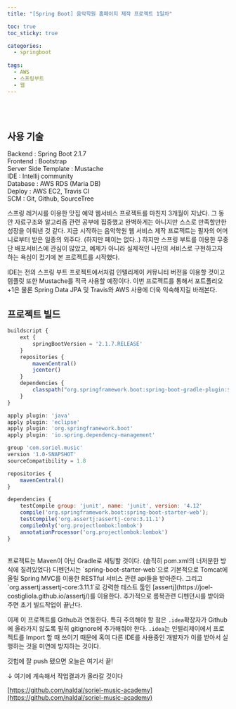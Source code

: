 ```yaml
---
title: "[Spring Boot] 음악학원 홈페이지 제작 프로젝트 1일차"

toc: true
toc_sticky: true

categories:
  - springboot
  
tags:
  - AWS
  - 스프링부트
  - 웹
---
```


<br><br>
## 사용 기술

Backend : Spring Boot 2.1.7<br>
Frontend : Bootstrap<br>
Server Side Template : Mustache<br>
IDE : Intellij community<br>
Database : AWS RDS (Maria DB)<br>
Deploy : AWS EC2, Travis CI<br>
SCM : Git, Github, SourceTree<br>

  스프링 레거시를 이용한 맛집 예약 웹서비스 프로젝트를 마친지 3개월이 지났다. 그 동안 자료구조와 알고리즘 관련 공부에 집중했고 완벽하게는 아니지만 스스로 만족할만한 성장을 이뤄낸 것 같다. 지금 시작하는 음악학원 웹 서비스 제작 프로젝트는 필자의 어머니로부터 받은 일종의 외주다. (하지만 페이는 없다..) 하지만 스프링 부트를 이용한 무중단 배포서비스에 관심이 많았고, 예제가 아니라 실제적인 나만의 서비스로 구현하고자 하는 욕심이 컸기에 본 프로젝트를 시작했다.

  IDE는 전의 스프링 부트 프로젝트에서처럼 인텔리제이 커뮤니티 버전을 이용할 것이고 템플릿 또한 Mustache를 적극 사용할 예정이다. 이번 프로젝트를 통해서 포트폴리오+1은 물론 Spring Data JPA 및 Travis와 AWS 사용에 더욱 익숙해지길 바래본다.

## 프로젝트 빌드

```jsx
buildscript {
    ext {
        springBootVersion = '2.1.7.RELEASE'
    }
    repositories {
        mavenCentral()
        jcenter()
    }
    dependencies {
        classpath("org.springframework.boot:spring-boot-gradle-plugin:${springBootVersion}")
    }
}

apply plugin: 'java'
apply plugin: 'eclipse'
apply plugin: 'org.springframework.boot'
apply plugin: 'io.spring.dependency-management'

group 'com.soriel.music'
version '1.0-SNAPSHOT'
sourceCompatibility = 1.8

repositories {
    mavenCentral()
}

dependencies {
    testCompile group: 'junit', name: 'junit', version: '4.12'
    compile('org.springframework.boot:spring-boot-starter-web');
    testCompile('org.assertj:assertj-core:3.11.1')
    compileOnly('org.projectlombok:lombok')
    annotationProcessor('org.projectlombok:lombok')
}
```
<br>
프로젝트는 Maven이 아닌 Gradle로 세팅할 것이다. (솔직히 pom.xml의 너저분한 방식에 질려있었다) 디펜던시는 `spring-boot-starter-web`으로 기본적으로 Tomcat에 올릴 Spring MVC를 이용한 RESTful 서비스 관련 api들을 받아준다. 그리고 `org.assertj:assertj-core:3.11.1`로 강력한 테스트 툴인 [assertj](https://joel-costigliola.github.io/assertj/)를 이용한다. 추가적으로 롬복관련 디펜던시를 받아와주면 초기 빌드작업이 끝난다.

이제 이 프로젝트를 Github과 연동한다. 특히 주의해야 할 점은 `.idea`확장자가 Github에 올라가지 않도록 필히 gitignore에 추가해줘야 한다. `.idea`는 인텔리제이에서 프로젝트를 Import 할 때 쓰이기 때문에 혹여 다른 IDE를 사용중인 개발자가 이를 받아서 실행하는 것을 미연에 방지하는 것이다.

깃헙에 잘 push 됐으면 오늘은 여기서 끝!

↓ 여기에 계속해서 작업결과가 올라갈 것이다

[https://github.com/naldal/soriel-music-academy](https://github.com/naldal/soriel-music-academy)
<br>
<br>
